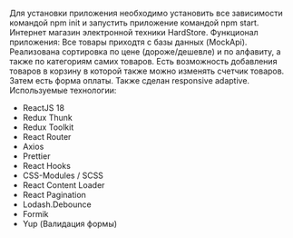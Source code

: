 Для установки приложения необходимо установить все зависимости командой npm init и запустить приложение командой npm start.
Интернет магазин электронной техники HardStore.
Функционал приложения: Все товары приходтя с базы данных (MockApi). Реализована сортировка по цене (дороже/дешевле) и по алфавиту, а также по категориям самих товаров.
Есть возможность добавления товаров в корзину в которой также можно изменять счетчик товаров. Затем есть форма оплаты. 
Также сделан responsive adaptive.
Используемые технологии: 
- ReactJS 18
- Redux Thunk
- Redux Toolkit
- React Router
- Axios
- Prettier
- React Hooks
- CSS-Modules / SCSS
- React Content Loader
- React Pagination
- Lodash.Debounce
- Formik
- Yup (Валидация формы)
